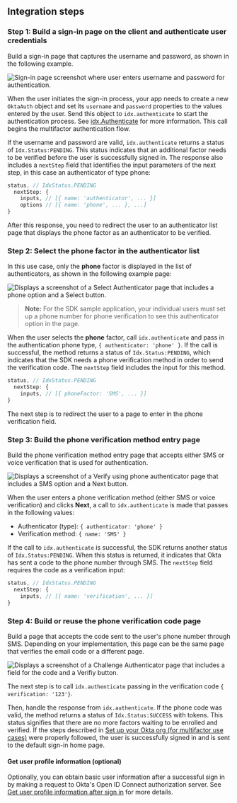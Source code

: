## Integration steps

### Step 1: Build a sign-in page on the client and authenticate user credentials

Build a sign-in page that captures the username and password, as shown in the following example.

<div class="common-image-format">

![Sign-in page screenshot where user enters username and password for authentication.](/img/oie-embedded-sdk/oie-embedded-sdk-use-case-simple-sign-on-screenshot-sign-in-nodejs.png)

</div>

When the user initiates the sign-in process, your app needs to create a new `OktaAuth` object and set its `username` and `password` properties to the values entered by the user. Send this object to `idx.authenticate` to start the authentication process. See [idx.Authenticate](https://github.com/okta/okta-auth-js/blob/master/docs/idx.md#idxauthenticate) for more information. This call begins the multifactor authentication flow.

If the username and password are valid, `idx.authenticate` returns a status of `Idx.Status:PENDING`. This status indicates that an additional factor needs to be verified before the user is successfully signed in. The response also includes a `nextStep` field that identifies the input parameters of the next step, in this case an authenticator of type phone:

```JavaScript
status, // IdxStatus.PENDING
  nextStep: {
    inputs, // [{ name: 'authenticator', ... }]
    options // [{ name: 'phone', ... }, ...]
}
```

After this response, you need to redirect the user to an authenticator list page that displays the phone factor as an authenticator to be verified.

### Step 2: Select the phone factor in the authenticator list

In this use case, only the **phone** factor is displayed in the list of authenticators, as shown in the following example page:

<div class="common-image-format">

![Displays a screenshot of a Select Authenticator page that includes a phone option and a Select button.](/img/oie-embedded-sdk/oie-embedded-sdk-use-case-sign-in-pwd-phone-screen-verify-nodejs.png)

</div>

>**Note:** For the SDK sample application, your individual users must set up a phone number for phone verification to see this authenticator option in the page.

When the user selects the **phone** factor, call `idx.authenticate` and pass in the authentication phone type, `{ authenticator: 'phone' }`. If the call is successful, the method returns a status of `Idx.Status:PENDING`, which indicates that the SDK needs a phone verification method in order to send the verification code. The `nextStep` field includes the input for this method.

```JavaScript
status, // IdxStatus.PENDING
  nextStep: {
    inputs, // [{ phoneFactor: 'SMS', ... }]
}
```

The next step is to redirect the user to a page to enter in the phone verification field.

### Step 3: Build the phone verification method entry page

Build the phone verification method entry page that accepts either SMS or voice verification that is used for authentication.

<div class="common-image-format">

![Displays a screenshot of a Verify using phone authenticator page that includes a SMS option and a Next button.](/img/oie-embedded-sdk/oie-embedded-sdk-use-case-sign-in-pwd-phone-screen-verify-phone-method-nodejs.png)

</div>

When the user enters a phone verification method (either SMS or voice verification) and clicks **Next**, a call to `idx.authenticate` is made that passes in the following values:

* Authenticator (type): `{ authenticator: 'phone' }`
* Verification method: `{ name: 'SMS' }`

If the call to `idx.authenticate` is successful, the SDK returns another status of `Idx.Status:PENDING`. When this status is returned, it indicates that Okta has sent a code to the phone number through SMS. The `nextStep` field requires the code as a verification input:

```JavaScript
status, // IdxStatus.PENDING
  nextStep: {
    inputs, // [{ name: 'verification', ... }]
}
```

### Step 4: Build or reuse the phone verification code page

Build a page that accepts the code sent to the user's phone number through SMS. Depending on your implementation, this page can be the same page that verifies the email code or a different page.

<div class="common-image-format">

![Displays a screenshot of a Challenge Authenticator page that includes a field for the code and a Verifiy button.](/img/oie-embedded-sdk/oie-embedded-sdk-use-case-simple-sign-in-pwd-phone-verify-phone-code-nodejs.png)

</div>

The next step is to call `idx.authenticate` passing in the verification code `{ verification: '123'}`.

Then, handle the response from `idx.authenticate`. If the phone code was valid, the method returns a status of `Idx.Status:SUCCESS` with tokens. This status signifies that there are no more factors waiting to be enrolled and verified. If the steps described in [Set up your Okta org (for multifactor use cases)](/docs/guides/oie-embedded-common-org-setup/aspnet/main/#set-up-your-okta-org-for-multifactor-use-cases) were properly followed, the user is successfully signed in and is sent to the default sign-in home page.

#### Get user profile information (optional)

Optionally, you can obtain basic user information after a successful sign in by making a request to Okta's Open ID Connect authorization server. See [Get user profile information after sign in](/docs/guides/oie-embedded-sdk-alternate-flows/nodejs/main/#get-user-profile-information-after-sign-in) for more details.

